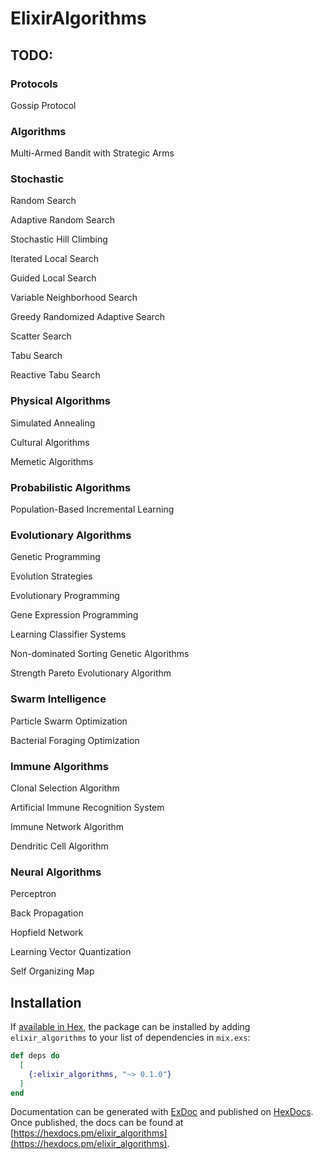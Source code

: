 # ElixirAlgorithms

## TODO:

### Protocols

Gossip Protocol

### Algorithms

Multi-Armed Bandit with Strategic Arms

### Stochastic

Random Search

Adaptive Random Search

Stochastic Hill Climbing

Iterated Local Search

Guided Local Search

Variable Neighborhood Search

Greedy Randomized Adaptive Search

Scatter Search

Tabu Search

Reactive Tabu Search

### Physical Algorithms

Simulated Annealing

Cultural Algorithms

Memetic Algorithms

### Probabilistic Algorithms

Population-Based Incremental Learning

### Evolutionary Algorithms

Genetic Programming

Evolution Strategies

Evolutionary Programming

Gene Expression Programming

Learning Classifier Systems

Non-dominated Sorting Genetic Algorithms

Strength Pareto Evolutionary Algorithm

### Swarm Intelligence

Particle Swarm Optimization

Bacterial Foraging Optimization

### Immune Algorithms

Clonal Selection Algorithm

Artificial Immune Recognition System

Immune Network Algorithm

Dendritic Cell Algorithm

### Neural Algorithms

Perceptron

Back Propagation

Hopfield Network

Learning Vector Quantization

Self Organizing Map









## Installation

If [available in Hex](https://hex.pm/docs/publish), the package can be installed
by adding `elixir_algorithms` to your list of dependencies in `mix.exs`:

```elixir
def deps do
  [
    {:elixir_algorithms, "~> 0.1.0"}
  ]
end
```

Documentation can be generated with [ExDoc](https://github.com/elixir-lang/ex_doc)
and published on [HexDocs](https://hexdocs.pm). Once published, the docs can
be found at [https://hexdocs.pm/elixir_algorithms](https://hexdocs.pm/elixir_algorithms).
